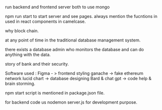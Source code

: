 run backend and frontend server both to use mongo

npm run start to start server and see pages.
always mention the fucntions in used in react components in camelcase.


why block chain.

at any point of time in the traditional database management system.

there exists a database admin who monitors the database and can do anything with the data.

story of bank and their security.


Software used : 
 Figma - > frontend styling
 ganache -> fake ethereum network
 lucid chart -> database designing
 Bard & chat gpt -> code help & brain storming.


 npm start script is mentioned in package.json file.

 for backend code us nodemon server.js for development purpose.
